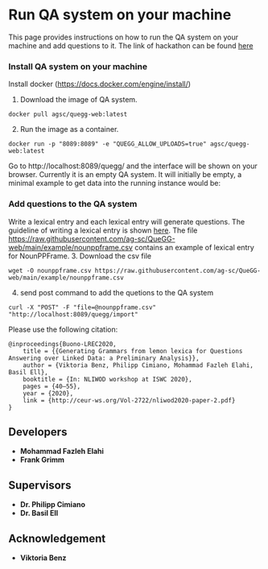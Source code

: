 # Run QA system on your machine
This page provides instructions on how to run the QA system on your machine and add questions to it. The link of hackathon can be found [here](https://scdemo.techfak.uni-bielefeld.de/qahackathon/index.php/)

### Install QA system on your machine
Install docker (https://docs.docker.com/engine/install/)
1. Download the image of QA system. 
```
docker pull agsc/quegg-web:latest
```
2. Run the image as a container.
```
docker run -p "8089:8089" -e "QUEGG_ALLOW_UPLOADS=true" agsc/quegg-web:latest
```
Go to http://localhost:8089/quegg/ and the interface will be shown on your browser. Currently it is an empty QA system. It will initially be empty, a minimal example to get data into the running instance would be:

### Add questions to the QA system
Write a lexical entry and each lexical entry will generate questions. The guideline of writing a lexical entry is shown [here](https://scdemo.techfak.uni-bielefeld.de/qahackathon/tutorial/coverage.php#id4).
The file https://raw.githubusercontent.com/ag-sc/QueGG-web/main/example/nounppframe.csv contains an example of lexical entry for NounPPFrame.
3. Download the csv file
```
wget -O nounppframe.csv https://raw.githubusercontent.com/ag-sc/QueGG-web/main/example/nounppframe.csv
```
4. send post command to add the quetions to the QA system
```
curl -X "POST" -F "file=@nounppframe.csv" "http://localhost:8089/quegg/import"      
 ```

Please use the following citation:
```
@inproceedings{Buono-LREC2020,
	title = {{Generating Grammars from lemon lexica for Questions Answering over Linked Data: a Preliminary Analysis}},
	author = {Viktoria Benz, Philipp Cimiano, Mohammad Fazleh Elahi, Basil Ell},
	booktitle = {In: NLIWOD workshop at ISWC 2020},
	pages = {40–55},
	year = {2020},
	link = {http://ceur-ws.org/Vol-2722/nliwod2020-paper-2.pdf}
}
```

## Developers
* **Mohammad Fazleh Elahi**
* **Frank Grimm**
## Supervisors
* **Dr. Philipp Cimiano**
* **Dr. Basil Ell**
## Acknowledgement
* **Viktoria Benz**

  

